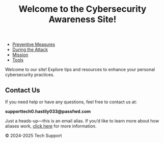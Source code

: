 <!DOCTYPE html>
<html lang="en">
<head>
  <meta charset="UTF-8">
  <meta name="viewport" content="width=device-width, initial-scale=1.0">
  <title>Cybersecurity Awareness | Your Guide to Digital Safety</title>
  <script src="header.js" defer></script>
  <link rel="stylesheet" href="styles.css">
</head>
<body>
  <header>
   <h1>Welcome to the Cybersecurity Awareness Site!</h1>
  </header>
   <nav>
    <ul>
     <li><a href="preventive.html">Preventive Measures</a></li>
      <li><a href="during.html">During the Attack</a></li>
      <li><a href="mission.html">Mission</a></li>
      <li><a href="tools.html">Tools</a></li>
     </ul>
    </nav>
   <main>
    <p>Welcome to our site! Explore tips and resources to enhance your personal cybersecurity practices.</p>
    <h2>Contact Us</h2>
    <p>If you need help or have any questions, feel free to contact us at:</p>
    <p><strong>supporttech0.hastily033@passfwd.com</strong></p>
    <p>Just a heads-up—this is an email alias. If you’d like to learn more about how aliases work, <a href="aliases.html">click here</a> for more information.</p>
  </main>
  <footer>
   <p>&copy; 2024-2025 Tech Support</p>
  </footer>
</body>
</html>
